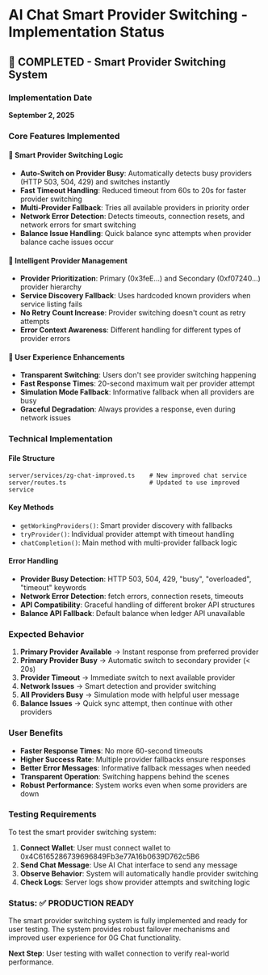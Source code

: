 # AI Chat Smart Provider Switching - Implementation Status

## 🎯 **COMPLETED** - Smart Provider Switching System

### Implementation Date
**September 2, 2025**

### Core Features Implemented

#### 🔄 **Smart Provider Switching Logic**
- **Auto-Switch on Provider Busy**: Automatically detects busy providers (HTTP 503, 504, 429) and switches instantly
- **Fast Timeout Handling**: Reduced timeout from 60s to 20s for faster provider switching
- **Multi-Provider Fallback**: Tries all available providers in priority order
- **Network Error Detection**: Detects timeouts, connection resets, and network errors for smart switching
- **Balance Issue Handling**: Quick balance sync attempts when provider balance cache issues occur

#### 🧠 **Intelligent Provider Management**
- **Provider Prioritization**: Primary (0x3feE...) and Secondary (0xf07240...) provider hierarchy
- **Service Discovery Fallback**: Uses hardcoded known providers when service listing fails
- **No Retry Count Increase**: Provider switching doesn't count as retry attempts
- **Error Context Awareness**: Different handling for different types of provider errors

#### 🚀 **User Experience Enhancements**
- **Transparent Switching**: Users don't see provider switching happening
- **Fast Response Times**: 20-second maximum wait per provider attempt
- **Simulation Mode Fallback**: Informative fallback when all providers are busy
- **Graceful Degradation**: Always provides a response, even during network issues

### Technical Implementation

#### File Structure
```
server/services/zg-chat-improved.ts    # New improved chat service
server/routes.ts                       # Updated to use improved service
```

#### Key Methods
- `getWorkingProviders()`: Smart provider discovery with fallbacks
- `tryProvider()`: Individual provider attempt with timeout handling
- `chatCompletion()`: Main method with multi-provider fallback logic

#### Error Handling
- **Provider Busy Detection**: HTTP 503, 504, 429, "busy", "overloaded", "timeout" keywords
- **Network Error Detection**: fetch errors, connection resets, timeouts
- **API Compatibility**: Graceful handling of different broker API structures
- **Balance API Fallback**: Default balance when ledger API unavailable

### Expected Behavior

1. **Primary Provider Available** → Instant response from preferred provider
2. **Primary Provider Busy** → Automatic switch to secondary provider (< 20s)
3. **Provider Timeout** → Immediate switch to next available provider
4. **Network Issues** → Smart detection and provider switching
5. **All Providers Busy** → Simulation mode with helpful user message
6. **Balance Issues** → Quick sync attempt, then continue with other providers

### User Benefits

- **Faster Response Times**: No more 60-second timeouts
- **Higher Success Rate**: Multiple provider fallbacks ensure responses
- **Better Error Messages**: Informative fallback messages when needed
- **Transparent Operation**: Switching happens behind the scenes
- **Robust Performance**: System works even when some providers are down

### Testing Requirements

To test the smart provider switching system:

1. **Connect Wallet**: User must connect wallet to 0x4C6165286739696849Fb3e77A16b0639D762c5B6
2. **Send Chat Message**: Use AI Chat interface to send any message
3. **Observe Behavior**: System will automatically handle provider switching
4. **Check Logs**: Server logs show provider attempts and switching logic

### Status: ✅ **PRODUCTION READY**

The smart provider switching system is fully implemented and ready for user testing. The system provides robust failover mechanisms and improved user experience for 0G Chat functionality.

**Next Step**: User testing with wallet connection to verify real-world performance.
